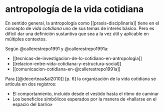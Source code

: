 # antropología de la vida cotidiana
En sentido general, la antropología como [[praxis-disciplinaria]] tiene en el concepto de *vida cotidiana* uno de sus temas de interés básico. Pero es difícil dar una definición sustantiva que sea a la vez útil y aplicable en múltiples contextos.


Según @callerestrepo1991 y @callerestrepo1991a:

- [[tecnicas-de-investigacion-de-lo-cotidiano-en-antropologia]]
- [[relacion-entre-vida-cotidiana-y-estructura-social]]
- [[comunicacion-cotidiana-en-@callerestrepo1991a]]

Para [[@decerteau&al2010]] [p. 6] la organización de la vida cotidiana se articula en dos registros:

- El comportamiento, incluido desde el vestido hasta el ritmo de caminar
- Los beneficios simbólicos esperados por la manera de «hallarse en el espacio del barrio»